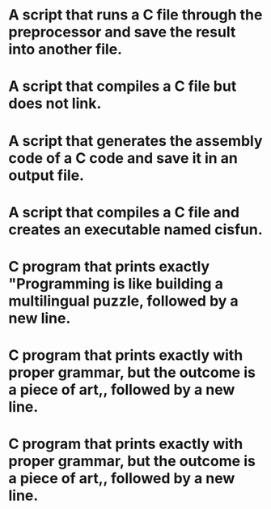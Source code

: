 # A script that runs a C file through the preprocessor and save the result into another file.
# A script that compiles a C file but does not link.
# A script that generates the assembly code of a C code and save it in an output file.
# A script that compiles a C file and creates an executable named cisfun.
# C program that prints exactly "Programming is like building a multilingual puzzle, followed by a new line.
# C program that prints exactly with proper grammar, but the outcome is a piece of art,, followed by a new line.
# C program that prints exactly with proper grammar, but the outcome is a piece of art,, followed by a new line.
